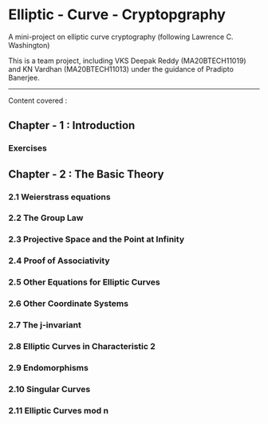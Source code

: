 # Elliptic - Curve - Cryptopgraphy
A mini-project on elliptic curve cryptography (following Lawrence C. Washington)

This is a team project, including VKS Deepak Reddy (MA20BTECH11019) and KN Vardhan (MA20BTECH11013) under the guidance of Pradipto Banerjee. 

---
Content covered : 

## Chapter - 1 : Introduction
### Exercises 

## Chapter - 2 : The Basic Theory 
### 2.1 Weierstrass equations
### 2.2 The Group Law 
### 2.3 Projective Space and the Point at Infinity
### 2.4 Proof of Associativity 
### 2.5 Other Equations for Elliptic Curves 
### 2.6 Other Coordinate Systems 
### 2.7 The j-invariant 
### 2.8 Elliptic Curves in Characteristic 2
### 2.9 Endomorphisms 
### 2.10 Singular Curves 
### 2.11 Elliptic Curves mod n



